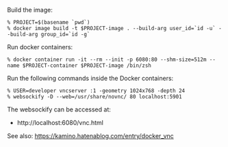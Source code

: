 Build the image:

```console
% PROJECT=$(basename `pwd`)
% docker image build -t $PROJECT-image . --build-arg user_id=`id -u` --build-arg group_id=`id -g`
```

Run docker containers:

```console
% docker container run -it --rm --init -p 6080:80 --shm-size=512m --name $PROJECT-container $PROJECT-image /bin/zsh
```

Run the following commands inside the Docker containers:

```console
% USER=developer vncserver :1 -geometry 1024x768 -depth 24
% websockify -D --web=/usr/share/novnc/ 80 localhost:5901
```

The websockify can be accessed at:

- http://localhost:6080/vnc.html

See also:
https://kamino.hatenablog.com/entry/docker_vnc
